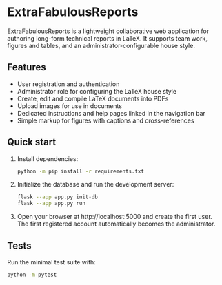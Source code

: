 # ExtraFabulousReports

ExtraFabulousReports is a lightweight collaborative web application for authoring long-form technical reports in LaTeX. It supports team work, figures and tables, and an administrator-configurable house style.

## Features
- User registration and authentication
- Administrator role for configuring the LaTeX house style
- Create, edit and compile LaTeX documents into PDFs
- Upload images for use in documents
- Dedicated instructions and help pages linked in the navigation bar
- Simple markup for figures with captions and cross-references

## Quick start
1. Install dependencies:
   ```bash
   python -m pip install -r requirements.txt
   ```
2. Initialize the database and run the development server:
   ```bash
   flask --app app.py init-db
   flask --app app.py run
   ```
3. Open your browser at http://localhost:5000 and create the first user. The first registered account automatically becomes the administrator.

## Tests
Run the minimal test suite with:
```bash
python -m pytest
```
